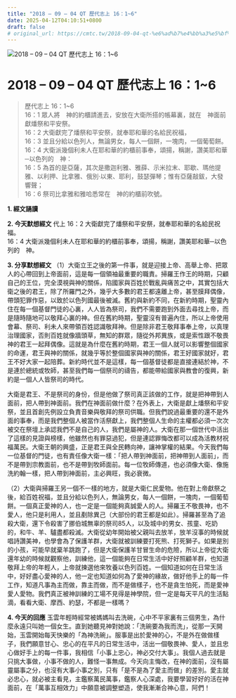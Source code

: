 ```yaml
---
title: "2018 – 09 – 04 QT 歷代志上 16：1~6"
date: 2025-04-12T04:10:51+0800
draft: false
# original_url: https://cmtc.tw/2018-09-04-qt-%e6%ad%b7%e4%bb%a3%e5%bf%97%e4%b8%8a-16%ef%bc%9a16
---
```


![2018 – 09 – 04 QT 歷代志上 16：1\~6](/images/qt.jpg   "2018 – 09 – 04 QT 歷代志上 16：1\~6")

# 2018 – 09 – 04 QT 歷代志上 16：1\~6

> 歷代志上 16：1\~6  
> 16：1 眾人將　神的約櫃請進去，安放在大衛所搭的帳幕裏，就在　神面前獻燔祭和平安祭。  
> 16：2 大衛獻完了燔祭和平安祭，就奉耶和華的名給民祝福，  
> 16：3 並且分給以色列人，無論男女，每人一個餅，一塊肉，一個葡萄餅。  
> 16：4 大衛派幾個利未人在耶和華的約櫃前事奉，頌揚，稱謝，讚美耶和華─以色列的　神：  
> 16：5 為首的是亞薩，其次是撒迦利雅、雅薛、示米拉末、耶歇、瑪他提雅、以利押、比拿雅、俄別‧以東、耶利，鼓瑟彈琴；惟有亞薩敲鈸，大發響聲；  
> 16：6 祭司比拿雅和雅哈悉常在　神的約櫃前吹號。

**1. 經文誦讀**

**2.  今天默想經文**
代上 16：2 大衛獻完了燔祭和平安祭，就奉耶和華的名給民祝福。  
16：4 大衛派幾個利未人在耶和華的約櫃前事奉，頌揚，稱謝，讚美耶和華─以色列的　神。

**3. 分享默想經文**
（1）大衛立王之後的第一件事，就是迎接上帝、高舉上帝、把眾人的心帶回到上帝面前，這是每一個領袖最重要的職責。掃羅王作王的時期，只顧自己的王位，完全漠視與神的關係，陷國家與百姓於戰亂與痛苦之中，其實包括大衛之後的君王，除了所羅門之外，幾乎大多數的君王都遠離上帝，甚至膜拜偶像，帶頭犯罪作惡，以致於以色列國最後被滅。舊約與新約不同，在新約時期，聖靈內住在每一個基督門徒的心裏，人人皆為祭司，我們不需要跑到外面去尋找上帝，而是隨時隨地可以敬拜心裏的神。但在舊約時期，聖靈沒有普遍內住，所以上帝使用會幕、祭司、利未人來帶領百姓認識敬拜神。但是除非君王敬拜事奉上帝，以真理治理國家，否則百姓就像牆頭草，無知的群眾，隨從外邦異族，或是索性跟不敬畏神的君王一起拜偶像。這就是為什麼在舊約時期，君王一個人就可以影響整個國家的命運，君王與神的關係，就幾乎等於整個國家與神的關係，君王好國家就好，君王不好大家一起陪葬。新約時代並不是這樣，每一個基督徒都是直接連結於神，不是連於總統或牧師，甚至我們每一個祭司的禱告，都能帶給國家與教會的復興，新約是一個人人皆祭司的時代。

大衛是君王、不是祭司的身份，但是他做了祭司真正該做的工作，就是把神帶到人面前，把人帶到神面前。我們在神面前做什麼？在外表上，大衛是獻上燔祭和平安祭，並且首創先例設立負責音樂與敬拜的祭司供職。但我們說過最重要的還不是外面的事奉，而是我們整個人被當作活祭獻上，我們整個人生命的主權都必須一次次被交在祭壇上承認我們不是自己的人，我們是屬神的人。大衛在那一個世代中活出了這樣的見證與榜樣，他雖然也有罪惡過犯，但是連認罪悔改都可以成為活教材祝福萬民。大衛王朝的興盛，正是君王與全民轉向神，讓神掌權的結果。今天我們每一位基督的門徒，也有責任像大衛一樣：「把人帶到神面前，把神帶到人面前」，而不是帶到宗教面前，也不是帶到牧師面前。每一位牧師傳道，也必須像大衛、像施洗約翰一樣，把人帶到神面前，主必興旺，我必衰微。

（2）大衛與掃羅王另一個不一樣的地方，就是大衛仁民愛物。他在對上帝獻祭之後，給百姓祝福，並且分給以色列人，無論男女，每人一個餅，一塊肉，一個葡萄餅。一個真正愛神的人，也一定是一個能夠真誠愛人的人。掃羅王不敬畏神，也不愛人，他只是利用人，並且剷除異己（大部份的君王都是如此）。掃羅甚至為了追殺大衛，還下令殺害了挪伯城無辜的祭司85人，以及城中的男女、孩童、吃奶的，和牛、羊、驢盡都殺滅。大衛從幼年開始被父親叫去放羊，放羊沒事的時候就唱詩讚美神，也學會為了保護羊群，大衛就被訓練要打死熊、打死獅子。如果是別的小孩，可能早就棄羊跳跑了，但是大衛保護羊甘冒生命的危險，所以上帝從大衛還年幼的時候就觀察他，訓練他，這一個能夠在日常生活中好好照顧羊群，也知道敬拜上帝的年輕人，上帝就揀選他來牧養以色列百姓。一個知道如何在日常生活中，好好盡心愛神的人，他一定也知道如何為了愛神的緣故，做好他手上的每一件工作，知道凡事為主而做，靠主而做，而不是做樣子，也不是貪生怕死，而是愛神愛人愛物。我們真正被神訓練的工場不見得是神學院，但一定是每天平凡的生活點滴，看看大衛、摩西、約瑟，不都是一樣嗎？

**4. 今天的回應**
玉雲年輕時經常被媽媽叫去洗碗，心中不平家裏有三個男生，為什麼永遠只叫她一個女生。直到她聽見神對她說：「洗碗要為我而洗」，從那一天開始，玉雲開始每天快樂的「為神洗碗」。服事是出於愛神的心，不是外在做做樣子，我們願意甘心、忠心的在平凡的日常生活中，活出一個敬畏神、愛人，並且忠心做好手上的每一件事，我相信「小事上忠心，神必交付大事」。我個人過去就是只挑大事做，小事不做的人，難怪一事無成。今天向主悔改，在神的面前，沒有屬靈屬事之分，也沒有大事小事之別，只有「是不是為了愛主而做」的差別。愛主就必忠心，就必被主看見，主鑑察萬民萬事，鑑察人心深處，我要學習好好的活在神面前，在「萬事互相效力」中願意被調整塑造，使我漸漸合神心意，阿們！
